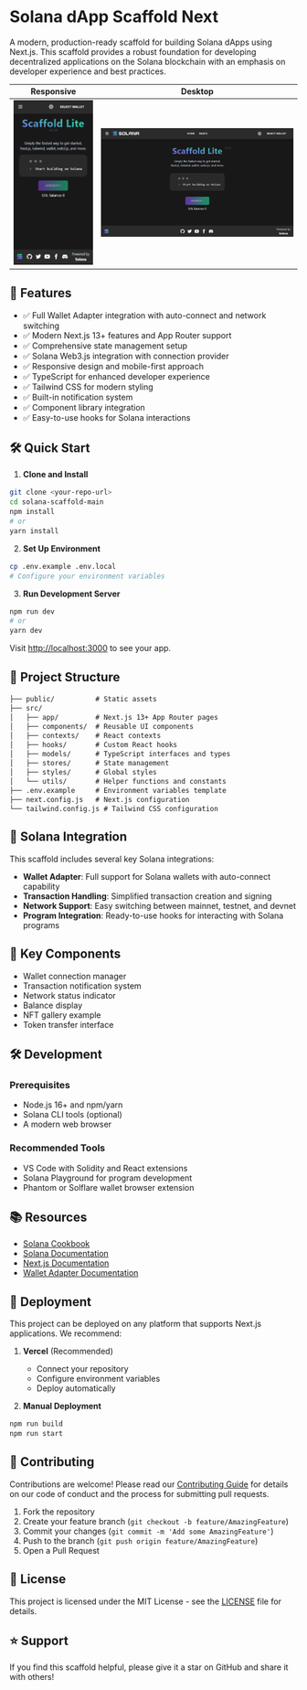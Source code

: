 # Solana dApp Scaffold Next

A modern, production-ready scaffold for building Solana dApps using Next.js. This scaffold provides a robust foundation for developing decentralized applications on the Solana blockchain with an emphasis on developer experience and best practices.

Responsive                     |  Desktop
:-------------------------:|:-------------------------:
![](scaffold-mobile.png)  |  ![](scaffold-desktop.png)

## 🚀 Features

- ✅ Full Wallet Adapter integration with auto-connect and network switching
- ✅ Modern Next.js 13+ features and App Router support
- ✅ Comprehensive state management setup
- ✅ Solana Web3.js integration with connection provider
- ✅ Responsive design and mobile-first approach
- ✅ TypeScript for enhanced developer experience
- ✅ Tailwind CSS for modern styling
- ✅ Built-in notification system
- ✅ Component library integration
- ✅ Easy-to-use hooks for Solana interactions

## 🛠 Quick Start

1. **Clone and Install**
```bash
git clone <your-repo-url>
cd solana-scaffold-main
npm install
# or
yarn install
```

2. **Set Up Environment**
```bash
cp .env.example .env.local
# Configure your environment variables
```

3. **Run Development Server**
```bash
npm run dev
# or
yarn dev
```

Visit [http://localhost:3000](http://localhost:3000) to see your app.

## 📁 Project Structure

```
├── public/          # Static assets
├── src/
│   ├── app/         # Next.js 13+ App Router pages
│   ├── components/  # Reusable UI components
│   ├── contexts/    # React contexts
│   ├── hooks/       # Custom React hooks
│   ├── models/      # TypeScript interfaces and types
│   ├── stores/      # State management
│   ├── styles/      # Global styles
│   └── utils/       # Helper functions and constants
├── .env.example     # Environment variables template
├── next.config.js   # Next.js configuration
└── tailwind.config.js # Tailwind CSS configuration
```

## 🔗 Solana Integration

This scaffold includes several key Solana integrations:

- **Wallet Adapter**: Full support for Solana wallets with auto-connect capability
- **Transaction Handling**: Simplified transaction creation and signing
- **Network Support**: Easy switching between mainnet, testnet, and devnet
- **Program Integration**: Ready-to-use hooks for interacting with Solana programs

## 🧩 Key Components

- Wallet connection manager
- Transaction notification system
- Network status indicator
- Balance display
- NFT gallery example
- Token transfer interface

## 🛠 Development

### Prerequisites

- Node.js 16+ and npm/yarn
- Solana CLI tools (optional)
- A modern web browser

### Recommended Tools

- VS Code with Solidity and React extensions
- Solana Playground for program development
- Phantom or Solflare wallet browser extension

## 📚 Resources

- [Solana Cookbook](https://solanacookbook.com/)
- [Solana Documentation](https://docs.solana.com/)
- [Next.js Documentation](https://nextjs.org/docs)
- [Wallet Adapter Documentation](https://github.com/solana-labs/wallet-adapter)

## 🚀 Deployment

This project can be deployed on any platform that supports Next.js applications. We recommend:

1. **Vercel** (Recommended)
   - Connect your repository
   - Configure environment variables
   - Deploy automatically

2. **Manual Deployment**
```bash
npm run build
npm run start
```

## 🤝 Contributing

Contributions are welcome! Please read our [Contributing Guide](CONTRIBUTING.md) for details on our code of conduct and the process for submitting pull requests.

1. Fork the repository
2. Create your feature branch (`git checkout -b feature/AmazingFeature`)
3. Commit your changes (`git commit -m 'Add some AmazingFeature'`)
4. Push to the branch (`git push origin feature/AmazingFeature`)
5. Open a Pull Request

## 📝 License

This project is licensed under the MIT License - see the [LICENSE](LICENSE) file for details.

## ⭐️ Support

If you find this scaffold helpful, please give it a star on GitHub and share it with others!
